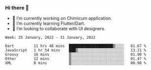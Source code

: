 ### Hi there 👋

<!--
**devcat37/devcat37** is a ✨ _special_ ✨ repository because its `README.md` (this file) appears on your GitHub profile.-->


- 🔭 I’m currently working on Chimicum application.
- 🌱 I’m currently learning Flutter/Dart.
- 👯 I’m looking to collaborate with UI designers.
<!-- - 🤔 I’m looking for help with ... -->

<!--START_SECTION:waka-->
```text
Week: 25 January, 2022 - 31 January, 2022

Dart         11 hrs 48 mins  ████████████████████▒░░░░   81.67 % 
JavaScript   1 hr 54 mins    ███▒░░░░░░░░░░░░░░░░░░░░░   13.21 % 
Groovy       16 mins         ▒░░░░░░░░░░░░░░░░░░░░░░░░   01.90 % 
Other        12 mins         ▒░░░░░░░░░░░░░░░░░░░░░░░░   01.47 % 
XML          8 mins          ▒░░░░░░░░░░░░░░░░░░░░░░░░   00.98 % 
```
<!--END_SECTION:waka-->
